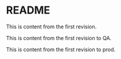 # README

This is content from the first revision.


This is content from the first revision to QA.

This is content from the first revision to prod.
